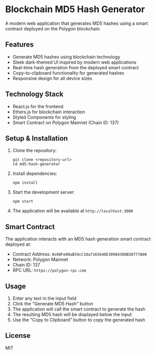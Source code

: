 # Blockchain MD5 Hash Generator

A modern web application that generates MD5 hashes using a smart contract deployed on the Polygon blockchain.

## Features

- Generate MD5 hashes using blockchain technology
- Sleek dark-themed UI inspired by modern web applications
- Real-time hash generation from the deployed smart contract
- Copy-to-clipboard functionality for generated hashes
- Responsive design for all device sizes

## Technology Stack

- React.js for the frontend
- Ethers.js for blockchain interaction
- Styled Components for styling
- Smart Contract on Polygon Mainnet (Chain ID: 137)

## Setup & Installation

1. Clone the repository:
   ```
   git clone <repository-url>
   cd md5-hash-generator
   ```

2. Install dependencies:
   ```
   npm install
   ```

3. Start the development server:
   ```
   npm start
   ```

4. The application will be available at `http://localhost:3000`

## Smart Contract

The application interacts with an MD5 hash generation smart contract deployed at:

- Contract Address: `0x88Fe00aB59cC3da7165640E30984308B30777A00`
- Network: Polygon Mainnet
- Chain ID: 137
- RPC URL: `https://polygon-rpc.com`

## Usage

1. Enter any text in the input field
2. Click the "Generate MD5 Hash" button
3. The application will call the smart contract to generate the hash
4. The resulting MD5 hash will be displayed below the input
5. Use the "Copy to Clipboard" button to copy the generated hash

## License

MIT 